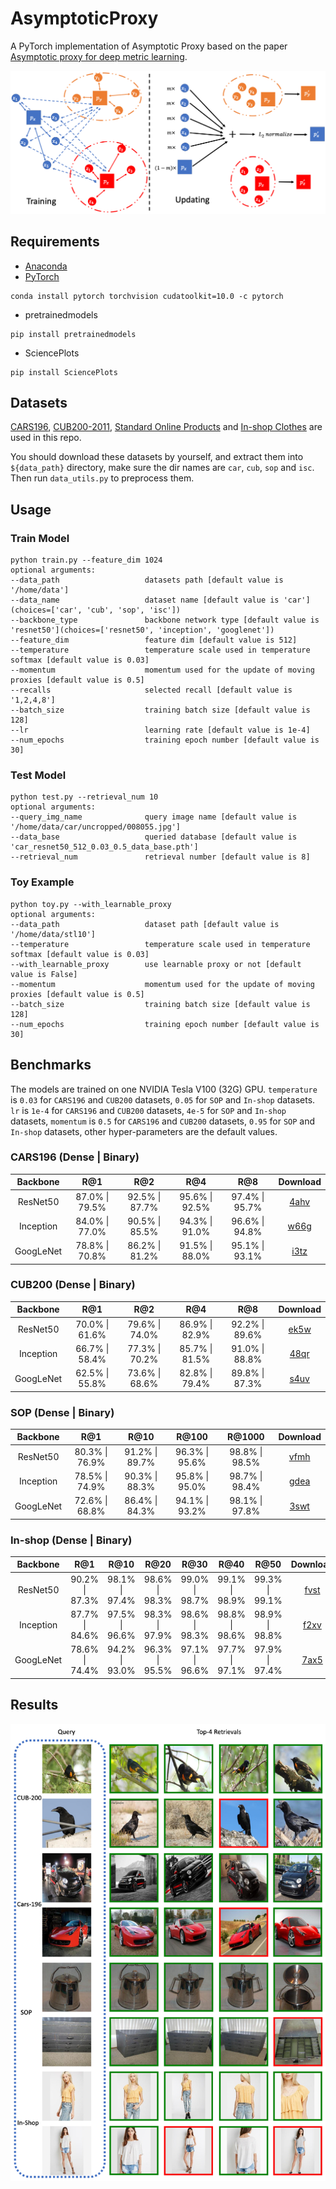 # AsymptoticProxy
A PyTorch implementation of Asymptotic Proxy based on the paper [Asymptotic proxy for deep metric learning]().

![Network Architecture](results/structure.png)

## Requirements
- [Anaconda](https://www.anaconda.com/download/)
- [PyTorch](https://pytorch.org)
```
conda install pytorch torchvision cudatoolkit=10.0 -c pytorch
```
- pretrainedmodels
```
pip install pretrainedmodels
```
- SciencePlots
```
pip install SciencePlots
```

## Datasets
[CARS196](http://ai.stanford.edu/~jkrause/cars/car_dataset.html), [CUB200-2011](http://www.vision.caltech.edu/visipedia/CUB-200-2011.html), 
[Standard Online Products](http://cvgl.stanford.edu/projects/lifted_struct/) and 
[In-shop Clothes](http://mmlab.ie.cuhk.edu.hk/projects/DeepFashion/InShopRetrieval.html) are used in this repo.

You should download these datasets by yourself, and extract them into `${data_path}` directory, make sure the dir names are 
`car`, `cub`, `sop` and `isc`. Then run `data_utils.py` to preprocess them.

## Usage
### Train Model
```
python train.py --feature_dim 1024
optional arguments:
--data_path                   datasets path [default value is '/home/data']
--data_name                   dataset name [default value is 'car'](choices=['car', 'cub', 'sop', 'isc'])
--backbone_type               backbone network type [default value is 'resnet50'](choices=['resnet50', 'inception', 'googlenet'])
--feature_dim                 feature dim [default value is 512]
--temperature                 temperature scale used in temperature softmax [default value is 0.03]
--momentum                    momentum used for the update of moving proxies [default value is 0.5]
--recalls                     selected recall [default value is '1,2,4,8']
--batch_size                  training batch size [default value is 128]
--lr                          learning rate [default value is 1e-4]
--num_epochs                  training epoch number [default value is 30]
```

### Test Model
```
python test.py --retrieval_num 10
optional arguments:
--query_img_name              query image name [default value is '/home/data/car/uncropped/008055.jpg']
--data_base                   queried database [default value is 'car_resnet50_512_0.03_0.5_data_base.pth']
--retrieval_num               retrieval number [default value is 8]
```

### Toy Example
```
python toy.py --with_learnable_proxy
optional arguments:
--data_path                   dataset path [default value is '/home/data/stl10']
--temperature                 temperature scale used in temperature softmax [default value is 0.03]
--with_learnable_proxy        use learnable proxy or not [default value is False]
--momentum                    momentum used for the update of moving proxies [default value is 0.5]
--batch_size                  training batch size [default value is 128]
--num_epochs                  training epoch number [default value is 30]
```

## Benchmarks
The models are trained on one NVIDIA Tesla V100 (32G) GPU. `temperature` is `0.03` for `CARS196` and `CUB200` datasets, 
`0.05` for `SOP` and `In-shop` datasets. `lr` is `1e-4` for `CARS196` and `CUB200` datasets, `4e-5` for `SOP` and `In-shop` datasets, 
`momentum` is `0.5` for `CARS196` and `CUB200` datasets, `0.95` for `SOP` and `In-shop` datasets, other hyper-parameters 
are the default values.

### CARS196 (Dense | Binary)
<table>
  <thead>
    <tr>
      <th>Backbone</th>
      <th>R@1</th>
      <th>R@2</th>
      <th>R@4</th>
      <th>R@8</th>
      <th>Download</th>
    </tr>
  </thead>
  <tbody>
    <tr>
      <td align="center">ResNet50</td>
      <td align="center">87.0% | 79.5%</td>
      <td align="center">92.5% | 87.7%</td>
      <td align="center">95.6% | 92.5%</td>
      <td align="center">97.4% | 95.7%</td>
      <td align="center"><a href="https://pan.baidu.com/s/1buUyFR5bShLcvVkmnB5kEA">4ahv</a></td>
    </tr>
    <tr>
      <td align="center">Inception</td>
      <td align="center">84.0% | 77.0%</td>
      <td align="center">90.5% | 85.5%</td>
      <td align="center">94.3% | 91.0%</td>
      <td align="center">96.6% | 94.8%</td>
      <td align="center"><a href="https://pan.baidu.com/s/1CBuOIOXmf_L8kUbIIhuLhw">w66g</a></td>
    </tr>
    <tr>
      <td align="center">GoogLeNet</td>
      <td align="center">78.8% | 70.8%</td>
      <td align="center">86.2% | 81.2%</td>
      <td align="center">91.5% | 88.0%</td>
      <td align="center">95.1% | 93.1%</td>
      <td align="center"><a href="https://pan.baidu.com/s/1O2l49xOKiAmCP3kPq81npA">i3tz</a></td>
    </tr>
  </tbody>
</table>

### CUB200 (Dense | Binary)
<table>
  <thead>
    <tr>
      <th>Backbone</th>
      <th>R@1</th>
      <th>R@2</th>
      <th>R@4</th>
      <th>R@8</th>
      <th>Download</th>
    </tr>
  </thead>
  <tbody>
    <tr>
      <td align="center">ResNet50</td>
      <td align="center">70.0% | 61.6%</td>
      <td align="center">79.6% | 74.0%</td>
      <td align="center">86.9% | 82.9%</td>
      <td align="center">92.2% | 89.6%</td>
      <td align="center"><a href="https://pan.baidu.com/s/11xIyDFbUdjpgMJbXVsZbPw">ek5w</a></td>
    </tr>
    <tr>
      <td align="center">Inception</td>
      <td align="center">66.7% | 58.4%</td>
      <td align="center">77.3% | 70.2%</td>
      <td align="center">85.7% | 81.5%</td>
      <td align="center">91.0% | 88.8%</td>
      <td align="center"><a href="https://pan.baidu.com/s/1Qo9Ax-9HDrkMn0wewvIUOw">48qr</a></td>
    </tr>
    <tr>
      <td align="center">GoogLeNet</td>
      <td align="center">62.5% | 55.8%</td>
      <td align="center">73.6% | 68.6%</td>
      <td align="center">82.8% | 79.4%</td>
      <td align="center">89.8% | 87.3%</td>
      <td align="center"><a href="https://pan.baidu.com/s/1N4e9VcF72T4TQqmciPqWGw">s4uv</a></td>
    </tr>
  </tbody>
</table>

### SOP (Dense | Binary)
<table>
  <thead>
    <tr>
      <th>Backbone</th>
      <th>R@1</th>
      <th>R@10</th>
      <th>R@100</th>
      <th>R@1000</th>
      <th>Download</th>
    </tr>
  </thead>
  <tbody>
    <tr>
      <td align="center">ResNet50</td>
      <td align="center">80.3% | 76.9%</td>
      <td align="center">91.2% | 89.7%</td>
      <td align="center">96.3% | 95.6%</td>
      <td align="center">98.8% | 98.5%</td>
      <td align="center"><a href="https://pan.baidu.com/s/15sLH2zToW4TukhgHFWYaZA">vfmh</a></td>
    </tr>
    <tr>
      <td align="center">Inception</td>
      <td align="center">78.5% | 74.9%</td>
      <td align="center">90.3% | 88.3%</td>
      <td align="center">95.8% | 95.0%</td>
      <td align="center">98.7% | 98.4%</td>
      <td align="center"><a href="https://pan.baidu.com/s/1BrLjeejWDSvt5KJvmJMD0w">gdea</a></td>
    </tr>
    <tr>
      <td align="center">GoogLeNet</td>
      <td align="center">72.6% | 68.8%</td>
      <td align="center">86.4% | 84.3%</td>
      <td align="center">94.1% | 93.2%</td>
      <td align="center">98.1% | 97.8%</td>
      <td align="center"><a href="https://pan.baidu.com/s/16p7PTSZcDbu3ucziEsHBJA">3swt</a></td>
    </tr>
  </tbody>
</table>

### In-shop (Dense | Binary)
<table>
  <thead>
    <tr>
      <th>Backbone</th>
      <th>R@1</th>
      <th>R@10</th>
      <th>R@20</th>
      <th>R@30</th>
      <th>R@40</th>
      <th>R@50</th>
      <th>Download</th>
    </tr>
  </thead>
  <tbody>
    <tr>
      <td align="center">ResNet50</td>
      <td align="center">90.2% | 87.3%</td>
      <td align="center">98.1% | 97.4%</td>
      <td align="center">98.6% | 98.3%</td>
      <td align="center">99.0% | 98.7%</td>
      <td align="center">99.1% | 98.9%</td>
      <td align="center">99.3% | 99.1%</td>
      <td align="center"><a href="https://pan.baidu.com/s/1FhmQt5H0_UXjKzLrJSLYVw">fvst</a></td>
    </tr>
    <tr>
      <td align="center">Inception</td>
      <td align="center">87.7% | 84.6%</td>
      <td align="center">97.5% | 96.6%</td>
      <td align="center">98.3% | 97.9%</td>
      <td align="center">98.6% | 98.3%</td>
      <td align="center">98.8% | 98.6%</td>
      <td align="center">98.9% | 98.8%</td>
      <td align="center"><a href="https://pan.baidu.com/s/1GwbDVKxKY79Kce0mPwqwzA">f2xv</a></td>
    </tr>
    <tr>
      <td align="center">GoogLeNet</td>
      <td align="center">78.6% | 74.4%</td>
      <td align="center">94.2% | 93.0%</td>
      <td align="center">96.3% | 95.5%</td>
      <td align="center">97.1% | 96.6%</td>
      <td align="center">97.7% | 97.1%</td>
      <td align="center">97.9% | 97.4%</td>
      <td align="center"><a href="https://pan.baidu.com/s/1kup9Ksu_qC00-x9gTuFx7A">7ax5</a></td>
    </tr>
  </tbody>
</table>

## Results
![vis](results/results.png)